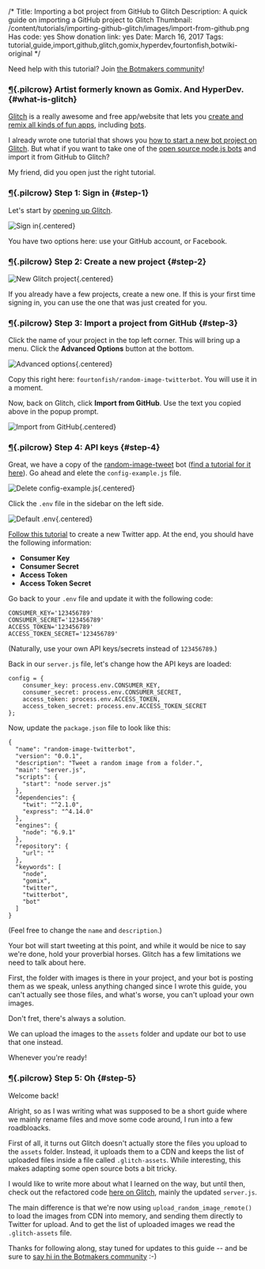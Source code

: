 /*
Title: Importing a bot project from GitHub to Glitch
Description: A quick guide on importing a GitHub project to Glitch
Thumbnail: /content/tutorials/importing-github-glitch/images/import-from-github.png
Has code: yes
Show donation link: yes
Date: March 16, 2017
Tags: tutorial,guide,import,github,glitch,gomix,hyperdev,fourtonfish,botwiki-original
*/

<div class="note">
  <p>Need help with this tutorial? Join <a href="https://botmakers.org/">the Botmakers community</a>!</p>
</div>


### [¶](#what-is-glitch){.pilcrow} Artist formerly known as Gomix. And HyperDev. {#what-is-glitch}


[Glitch](https://glitch.com) is a really awesome and free app/website that lets you [create and remix all kinds of fun apps](https://glitch.com/about/), including [bots](https://glitch.com/handy-bots).

I already wrote one tutorial that shows you [how to start a new bot project on Glitch](/tutorials/how-to-make-a-twitter-bot-dm-retweet-glitch/). But what if you want to take one of the [open source node.js bots](/tag/bot+opensource+nodejs/) and import it from GitHub to Glitch?

My friend, did you open just the right tutorial.

### [¶](#step-1){.pilcrow} Step 1: Sign in {#step-1}

Let's start by [opening up Glitch](https://glitch.com/).

![Sign in](/content/tutorials/importing-github-glitch/images/sign-in.png){.centered}

You have two options here: use your GitHub account, or Facebook.


### [¶](#step-2){.pilcrow} Step 2: Create a new project {#step-2}

![New Glitch project](/content/tutorials/importing-github-glitch/images/new-project.png){.centered}

If you already have a few projects, create a new one. If this is your first time signing in, you can use the one that was just created for you.


### [¶](#step-3){.pilcrow} Step 3: Import a project from GitHub {#step-3}


Click the name of your project in the top left corner. This will bring up a menu. Click the **Advanced Options** button at the bottom.

![Advanced options](/content/tutorials/importing-github-glitch/images/advanced-options.png){.centered}

Copy this right here: `fourtonfish/random-image-twitterbot`. You will use it in a moment.

Now, back on Glitch, click **Import from GitHub**. Use the text you copied above in the popup prompt.

![Import from GitHub](/content/tutorials/importing-github-glitch/images/import-from-github.png){.centered}



### [¶](#step-4){.pilcrow} Step 4: API keys {#step-4}


Great, we have a copy of the [random-image-tweet](https://github.com/fourtonfish/random-image-twitterbot) bot ([find a tutorial for it here](/tutorials/random-image-tweet/)). Go ahead and elete the `config-example.js` file.


![Delete config-example.js](/content/tutorials/importing-github-glitch/images/delete-config-example.png){.centered}

Click the `.env` file in the sidebar on the left side.

![Default .env](/content/tutorials/importing-github-glitch/images/env-default.png){.centered}

[Follow this tutorial](/tutorials/how-to-create-a-twitter-app/) to create a new Twitter app. At the end, you should have the following information:

- **Consumer Key**
- **Consumer Secret**
- **Access Token**
- **Access Token Secret**

Go back to your `.env` file and update it with the following code:


```
CONSUMER_KEY='123456789'
CONSUMER_SECRET='123456789'
ACCESS_TOKEN='123456789'
ACCESS_TOKEN_SECRET='123456789'

```

(Naturally, use your own API keys/secrets instead of `123456789`.)

Back in our `server.js` file, let's change how the API keys are loaded:

```
config = {
    consumer_key: process.env.CONSUMER_KEY,
    consumer_secret: process.env.CONSUMER_SECRET,
    access_token: process.env.ACCESS_TOKEN,
    access_token_secret: process.env.ACCESS_TOKEN_SECRET
};

```

Now, update the `package.json` file to look like this:


```
{
  "name": "random-image-twitterbot",
  "version": "0.0.1",
  "description": "Tweet a random image from a folder.",
  "main": "server.js",
  "scripts": {
    "start": "node server.js"
  },
  "dependencies": {
    "twit": "^2.1.0",
    "express": "^4.14.0"
  },
  "engines": {
    "node": "6.9.1"
  },
  "repository": {
    "url": ""
  },
  "keywords": [
    "node",
    "gomix",
    "twitter",
    "twitterbot",
    "bot"
  ]
}
```

(Feel free to change the `name` and `description`.)

Your bot will start tweeting at this point, and while it would be nice to say we're done, hold your proverbial horses. Glitch has a few limitations we need to talk about here.

First, the folder with images is there in your project, and your bot is posting them as we speak, unless anything changed since I wrote this guide, you can't actually see those files, and what's worse, you can't upload your own images.

Don't fret, there's always a solution.

We can upload the images to the `assets` folder and update our bot to use that one instead.

Whenever you're ready!

### [¶](#step-5){.pilcrow} Step 5: Oh {#step-5}

Welcome back!

Alright, so as I was writing what was supposed to be a short guide where we mainly rename files and move some code around, I run into a few roadbloacks.

First of all, it turns out Glitch doesn't actually store the files you upload to the `assets` folder. Instead, it uploads them to a CDN and keeps the list of uploaded files inside a file called `.glitch-assets`. While interesting, this makes adapting some open source bots a bit tricky.

I would like to write more about what I learned on the way, but until then, check out the refactored code [here on Glitch](https://glitch.com/edit/#!/random-image-twitterbot), mainly the updated `server.js`.

The main difference is that we're now using `upload_random_image_remote()` to load the images from CDN into memory, and sending them directly to Twitter for upload. And to get the list of uploaded images we read the `.glitch-assets` file.

Thanks for following along, stay tuned for updates to this guide -- and be sure to [say hi in the Botmakers community](https://botmakers.org/) :-)
